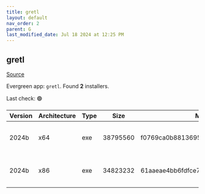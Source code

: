 ```yaml
---
title: gretl
layout: default
nav_order: 2
parent: G
last_modified_date: Jul 18 2024 at 12:25 PM
---
```


## gretl

[Source](http://gretl.sourceforge.net/)

Evergreen app: `gretl`. Found **2** installers.

Last check: 🟢

| Version | Architecture | Type | Size     | Md5                              | URI                                                                                                                                                                  |
| ------- | ------------ | ---- | -------- | -------------------------------- | -------------------------------------------------------------------------------------------------------------------------------------------------------------------- |
| 2024b   | x64          | exe  | 38795560 | f0769ca0b881369517b5d10046d08a45 | [https://versaweb.dl.sourceforge.net/project/gretl/gretl/2024b/gretl-2024b-64.exe](https://versaweb.dl.sourceforge.net/project/gretl/gretl/2024b/gretl-2024b-64.exe) |
| 2024b   | x86          | exe  | 34823232 | 61aaeae4bb6fdfce7169e6bb708c654e | [https://versaweb.dl.sourceforge.net/project/gretl/gretl/2024b/gretl-2024b-32.exe](https://versaweb.dl.sourceforge.net/project/gretl/gretl/2024b/gretl-2024b-32.exe) |
